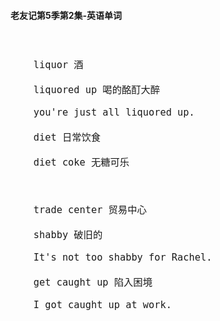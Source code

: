 #### 老友记第5季第2集-英语单词

<div style="font-size: 18px">
<br />

```
    liquor 酒

    liquored up 喝的酩酊大醉

    you're just all liquored up.

    diet 日常饮食

    diet coke 无糖可乐



    trade center 贸易中心

    shabby 破旧的

    It's not too shabby for Rachel.

    get caught up 陷入困境

    I got caught up at work.



```
<br />
</div>
